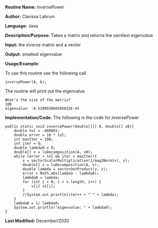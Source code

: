**Routine Name:** inversePower  

**Author:** Clarissa Labrum

**Language:** Java

**Description/Purpose:** Takes a matrix and returns the samllest eigenvalue

**Input:** the inverse matrix and a vector

**Output:** smallest eigenvalue

**Usage/Example:**

To use this routine use the following call

    inversePower(A, b);
    
The routine will print out the eigenvalue

    What's the size of the matrix?
    100
    eigenvalue: -8.510955066505015E-45

**Implementation/Code:** The following is the code for inversePower

    public static void inversePower(double[][] A, double[] x0){
        double tol = .000001;
        double error = 10 * tol;
        int maxIter = 100;
        int iter = 0;
        double lambda0 = 0;
        double[] v = luDecomposition(A, x0);
        while (error > tol && iter < maxIter){
            v = vectorScalarMultiplication(1/mag2Norm(v), v);
            double[] z = luDecomposition(A, v);
            double lambda = vectorDotProduct(v, z);
            error = Math.abs(lambda - lambda0);
            lambda0 = lambda;
            for (int i = 0; i < v.length; i++) {
                v[i] =z[i];
            }
            //System.out.println(iter++ + " " + lambda);
        }
        lambda0 = 1/ lambda0;
        System.out.println("eigenvalue: " + lambda0);
    }

**Last Modified:** December/2020
